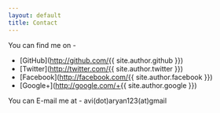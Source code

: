 ```yaml
---
layout: default
title: Contact
---
```


You can find me on -  

* [GitHub](http://github.com/{{ site.author.github }})
* [Twitter](http://twitter.com/{{ site.author.twitter }})
* [Facebook](http://facebook.com/{{ site.author.facebook }})
* [Google+](http://google.com/+{{ site.author.google }})

You can E-mail me at - avi(dot)aryan123(at)gmail